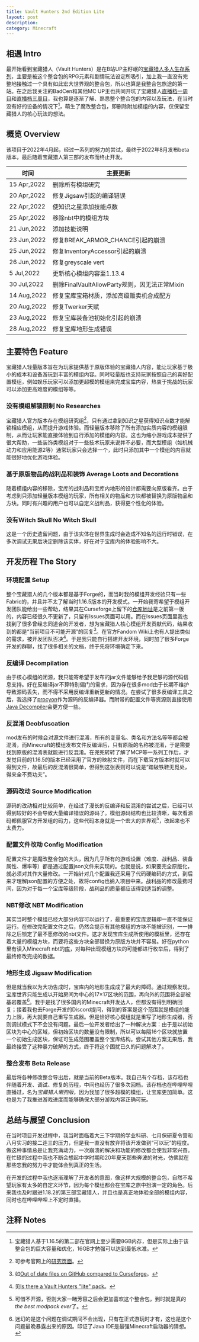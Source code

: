 ```yaml
---
title: Vault Hunters 2nd Edition Lite
layout: post
description:
category: Minecraft
---
```


## 相遇 Intro

最开始看到宝藏猎人（Vault Hunters）是在B站UP主籽岷的[宝藏猎人多人生存系列](https://www.bilibili.com/video/BV1LT4y1U7he/)，主要是被这个整合包的RPG元素和剧情玩法设定所吸引，加上我一直没有完整地接触过一个具有如此宏大世界观的整合包，所以也算是我整合包旅途的第一站。在之后我关注的BadCen和其他MC UP主也共同开坑了宝藏猎人[直播档一周目](https://www.bilibili.com/video/BV1kT4y1i7T4/)和[直播档三周目](https://www.bilibili.com/video/BV1Pt4y1c78R/)，我也算是逐渐了解、熟悉整个整合包的内容以及玩法，在当时没有好的设备的情况下[^1]，萌生了魔改整合包，即删除附加模组的内容，仅保留宝藏猎人的核心玩法的想法。

[^1]: 宝藏猎人基于1.16.5的第二部在官网上至少需要8GB内存，但是实际上由于该整合包的巨大容量和优化，16GB才勉强可以达到最低水准。

## 概览 Overview

该项目于2022年4月起，经过一系列的努力的尝试，最终于2022年8月发布beta版本，最后随着宝藏猎人第三部的发布而终止开发。

|时间|主要更新|
|----|-------|
|15 Apr,2022|删除所有模组研究|
|20 Apr,2022|修复Jigsaw引起的编译错误|
|22 Apr,2022|使知识之星添加技能点数|
|25 Apr,2022|移除nbt中的模组方块|
|21 Jun,2022|添加技能说明|
|23 Jun,2022|修复BREAK_ARMOR_CHANCE引起的崩溃|
|25 Jun,2022|修复InventoryAccessor引起的崩溃|
|26 Jun,2022|修复greyscale vert|
|5 Jul,2022|更新核心模组内容至1.13.4|
|30 Jul,2022|删除FinalVaultAllowParty规则，因无法正常Mixin|
|14 Aug,2022|修复宝库宝箱材质，添加高级贩卖机合成配方|
|20 Aug,2022|修复Twerker天赋|
|23 Aug,2022|修复宝库装备池初始化引起的崩溃|
|28 Aug,2022|修复宝库地形生成错误|

## 主要特色 Feature

宝藏猎人轻量版本旨在为玩家提供基于原版体验的宝藏猎人内容，能让玩家基于极小的成本和设备游玩到丰富的模组内容。同时轻量版也支持玩家按照自己的喜好配置模组，例如娱乐玩家可以添加更超模的模组来完成宝库内容，热衷于挑战的玩家可以添加更高难度的模组等等。

### 没有模组解锁限制 No Researches

宝藏猎人官方版本存在模组研究组[^2]，只有通过拿到知识之星获得知识点数才能解锁相应模组，从而提升游戏体验。而轻量版本移除了所有添加实质内容的模组限制，从而让玩家能直接体验到自行添加的模组的内容。这也为缩小游戏成本提供了很大帮助，一些装饰类模组对于一些技术玩家来说并不必要，而大型模组（如机械动力和应用能源2等）通常玩家只会选择一个，此时只添加其中一个模组的内容就能很好地优化游戏体验。

### 基于原版物品的战利品和装饰 Average Loots and Decorations

随着模组内容的移除，宝库的战利品和宝库内地形的设计都需要向原版看齐。由于考虑到只添加轻量版本模组的玩家，所有相关的物品和方块都被替换为原版物品和方块。同时有兴趣的用户也可以自定义战利品，获得更个性化的体验。

[^2]: 可参考官网上的[研究页面](https://vaulthunters.gg/research)。

### 没有Witch Skull No Witch Skull

这是一个历史遗留问题，由于该实体在世界生成时会造成不知名的运行时错误，在多次调试无果后决定删除该实体，好在对于宝库内的体验影响不大。

## 开发历程 The Story

### 环境配置 Setup

整个宝藏猎人的几个版本都是基于Forge的，而当时我的模组开发经验只有一些Fabric的，并且并不太了解当时1.16.5版本的开发模式。一开始我寄希望于模组开发团队能给出一些帮助，结果其在Curseforge上留下的[仓库地址](https://github.com/Iskallia/Vault-public-S1)是之前第一版的，内容已经很久不更新了，只留有Issues页面可以用。而在Issues页面里我也找到了很多曾经志同道合的开发者，想为宝藏猎人核心模组开发贡献代码，结果收到的都是“当前项目不可能开源”的回复[^3]。在官方Fandom Wiki上也有人提出类似的需求，被开发团队否决[^4]。于是我只能自行搭建开发环境，同时加了很多Forge开发的群聊，找了很多相关的文档，终于先将环境确定下来。

[^3]: 如[Out of date files on GitHub compared to Curseforge](https://github.com/Iskallia/Vault-public-S1/issues/929)。
[^4]: 见[Is there a Vault Hunters "lite" pack](https://vault-hunters.fandom.com/wiki/Vault_Hunters?commentId=4400000000000032621)。

### 反编译 Decompilation

由于核心模组的闭源，我只能寄希望于发布的jar文件能够给予我足够的源代码信息支持。好在反编译jar不算特别偏门的需求，因为存在很多mod由于长期不维护导致源码丢失，而不得不采用反编译重新更新的情况。在尝试了很多反编译工具之后，我选择了[procyon](https://github.com/mstrobel/procyon)作为源码的反编译器。而附带的配置文件等资源则直接使用[Java Decompiler](http://java-decompiler.github.io/)会更方便一些。

### 反混淆 Deobfuscation

mod发布的时候会对源文件进行混淆，所有的变量名、类名和方法名等等都会被混淆，而Minecraft的模组发布文件反编译后，只有原版的名称被混淆，于是需要找到原版的混淆表就能进行反混淆。在兜兜转转了解了MCP等一系列工作后，才发觉目前的1.16.5的版本已经采用了官方的映射文件，而在下载官方版本时就可以得到文件，故最后的反混淆很简单，但得到这张表则可以说是“踏破铁鞋无觅处，得来全不费功夫”。

### 源码改动 Source Modification

源码的改动相对比较简单，在经过了漫长的反编译和反混淆的尝试之后，已经可以得到较好的不会导致大量编译错误的源码了。模组源码结构也比较清晰，每次看源码都佩服官方开发组的码力，这些代码本身就是一个宏大的世界观[^5]，改起来也不太费力。

[^5]: 可惜不开源，否则大家一睹芳容之后会更加喜欢这个整合包，到时就是真的*the best modpack ever*了。

### 配置文件改动 Config Modification

配置文件才是魔改整合包的大头，因为几乎所有的游戏设置（难度、战利品、装备属性、爆率等）都是通过配置json文件来实现的。也就是说，如果要完全原版化，就必须对其作大量修改。一开始针对几个配置我还采用了代码硬编码的方式，到后来才理解json配置的方便之处，故将config也纳入项目中来。战利品的修改最费时间，因为对于每一个宝库等级阶段，战利品的质量都应该得到适当的调整。

### NBT修改 NBT Modification

其实当时整个模组已经大部分内容可以运行了，最重要的宝库逻辑却一直不能保证运行。在修改完配置文件之后，仍然会提示有其他模组的方块不能被识别，一一排除之后锁定了最不愿修改的nbt文件。这才发现宝库生成所使用的模板里，还存在着大量的模组方块，而要将这些方块全部替换为原版方块并不容易。好在python里有读入Minecraft nbt的[库](https://pypi.org/project/Python-NBT/)，对每种出现模组方块的可能都进行枚举后，得到了最终修改完成的数据。

### 地形生成 Jigsaw Modification

但是就当我以为大功告成时，宝库内的地形生成成了最大的障碍。通过观察发现，宝库世界只能生成以开始房间为中心的17×17区块的范围，再向外的范围将全部被基岩覆盖[^6]。我于是找了很多国内的Minecraft开发达人，但都没有得到明确回复；接着我也去Forge开发的Discord提问，得到的答案是这个范围就是模组的能力上限，再大就要自己重写生成器。但是恰好核心模组就是重写了地形生成器，否则调试模式下不会没有问题。最后一位开发者给出了一种解决方案：由于是以初始区块为中心的区域，但初始区块的数量没有限制，所以可以每隔16个区块就放置一个初始生成区块，保证可生成范围覆盖整个宝库结构。尝试其他方案无果后，我最终接受了这种暴力破解的方式，终于将这个困扰已久的问题解决了。

[^6]: 迷幻的是这个问题在调试期间不会出现，只有在正式游玩时才有，这也是这个问题最晚暴露出来的原因。印证了Java IDE是最强Minecraft启动器的猜想。

### 整合发布 Beta Release

最后将各种修改整合导出后，就是当前的Beta版本。我自己有个存档，该存档也伴随着开发、调试、修复的历程，中间也经历了很多次回档。该存档也在哔哩哔哩直播过，名为*宝藏猎人懒狗版*，因为我加了很多超模的模组，让宝库更加简单。这也是为了我推进游戏进度而能够确保大部分游戏内容正确可玩。

## 总结与展望 Conclusion

在当时项目开发过程中，我当时面临着大三下学期的学业科研、七月保研夏令营和八月实习的接二连三的压力，但是我一直没有放弃将该开发做到“可以玩”的程度。做这种事情总是让我充满动力，一次崩溃的解决和功能的修改都会使我非常兴奋。在忙碌的过程中我也不断会想起中学时期和20年夏天那些奔波的时光，仿佛就在那些忘我的努力中才能体会到真正的生活。

在开发的过程中我也逐渐理解了开发者的意图，像这样大规模的整合包，自然不希望玩家有太多的自定义环节，因为每个模组都会在宝库之旅中扮演一定的角色。后来我也及时跟进1.18.2的第三部宝藏猎人，并且也是真正地体验全部的模组内容，同时也在哔哩哔哩上不定时直播。

## 注释 Notes
